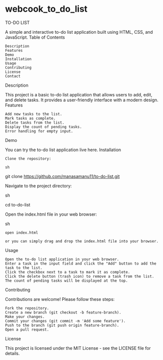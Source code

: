 # webcook_to_do_list

TO-DO LIST

A simple and interactive to-do list application built using HTML, CSS, and JavaScript.
Table of Contents

    Description
    Features
    Demo
    Installation
    Usage
    Contributing
    License
    Contact

Description

This project is a basic to-do list application that allows users to add, edit, and delete tasks. It provides a user-friendly interface with a modern design.
Features

    Add new tasks to the list.
    Mark tasks as complete.
    Delete tasks from the list.
    Display the count of pending tasks.
    Error handling for empty input.

Demo

You can try the to-do list application live here.
Installation

    Clone the repository:

    sh

git clone https://github.com/manasamanu11/to-do-list.git

Navigate to the project directory:

sh

cd to-do-list

Open the index.html file in your web browser:

sh

    open index.html

    or you can simply drag and drop the index.html file into your browser.

Usage

    Open the to-do list application in your web browser.
    Enter a task in the input field and click the "Add" button to add the task to the list.
    Click the checkbox next to a task to mark it as complete.
    Click the delete button (trash icon) to remove a task from the list.
    The count of pending tasks will be displayed at the top.

Contributing

Contributions are welcome! Please follow these steps:

    Fork the repository.
    Create a new branch (git checkout -b feature-branch).
    Make your changes.
    Commit your changes (git commit -m 'Add some feature').
    Push to the branch (git push origin feature-branch).
    Open a pull request.

License

This project is licensed under the MIT License - see the LICENSE file for details.
